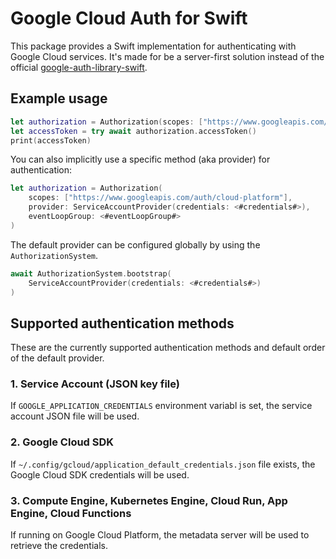 # Google Cloud Auth for Swift

This package provides a Swift implementation for authenticating with Google Cloud services. It's made for be a server-first solution instead of the official [google-auth-library-swift](https://github.com/googleapis/google-auth-library-swift).

## Example usage

```swift
let authorization = Authorization(scopes: ["https://www.googleapis.com/auth/cloud-platform"], eventLoopGroup: <#eventLoopGroup#>)
let accessToken = try await authorization.accessToken()
print(accessToken)
```

You can also implicitly use a specific method (aka provider) for authentication:

```swift
let authorization = Authorization(
    scopes: ["https://www.googleapis.com/auth/cloud-platform"],
    provider: ServiceAccountProvider(credentials: <#credentials#>),
    eventLoopGroup: <#eventLoopGroup#>
)
```

The default provider can be configured globally by using the `AuthorizationSystem`.

```swift
await AuthorizationSystem.bootstrap(
    ServiceAccountProvider(credentials: <#credentials#>)
)
```

## Supported authentication methods

These are the currently supported authentication methods and default order of the default provider.

### 1. Service Account (JSON key file)

If `GOOGLE_APPLICATION_CREDENTIALS` environment variabl is set, the service account JSON file will be used.

### 2. Google Cloud SDK

If `~/.config/gcloud/application_default_credentials.json` file exists, the Google Cloud SDK credentials will be used.

### 3. Compute Engine, Kubernetes Engine, Cloud Run, App Engine, Cloud Functions

If running on Google Cloud Platform, the metadata server will be used to retrieve the credentials.
